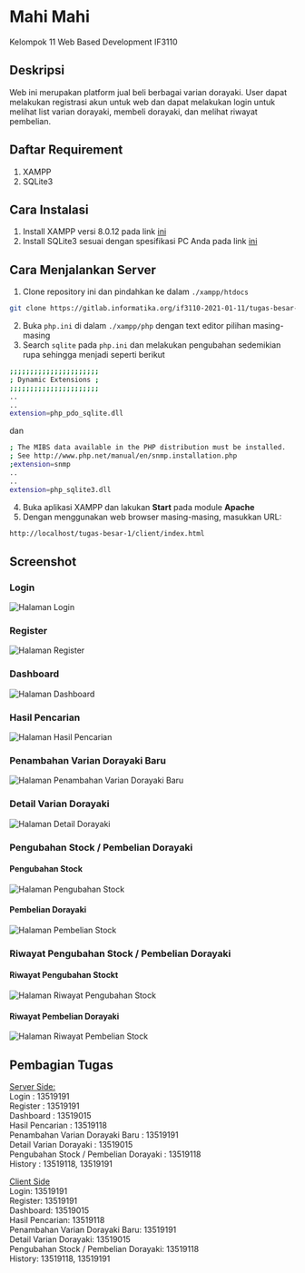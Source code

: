 # Mahi Mahi
Kelompok 11 Web Based Development IF3110

## Deskripsi
Web ini merupakan platform jual beli berbagai varian dorayaki. User dapat melakukan registrasi akun untuk web dan dapat melakukan login untuk melihat list varian dorayaki, membeli dorayaki, dan melihat riwayat pembelian.

## Daftar Requirement
1. XAMPP
2. SQLite3

## Cara Instalasi
1. Install XAMPP versi 8.0.12 pada link [ini](https://www.apachefriends.org/download.html)
2. Install SQLite3 sesuai dengan spesifikasi PC Anda pada link [ini](https://www.sqlite.org/download.html)

## Cara Menjalankan Server
1. Clone repository ini dan pindahkan ke dalam `./xampp/htdocs`
```sh
git clone https://gitlab.informatika.org/if3110-2021-01-11/tugas-besar-1.git
```
2. Buka `php.ini` di dalam `./xampp/php` dengan text editor pilihan masing-masing
3. Search `sqlite` pada `php.ini` dan melakukan pengubahan sedemikian rupa sehingga menjadi seperti berikut
```sh
;;;;;;;;;;;;;;;;;;;;;;
; Dynamic Extensions ;
;;;;;;;;;;;;;;;;;;;;;;
..
..
extension=php_pdo_sqlite.dll
```
dan
```sh
; The MIBS data available in the PHP distribution must be installed.
; See http://www.php.net/manual/en/snmp.installation.php
;extension=snmp
..
..
extension=php_sqlite3.dll
```
4. Buka aplikasi XAMPP dan lakukan <b>Start</b> pada module <b>Apache</b>
5. Dengan menggunakan web browser masing-masing, masukkan URL:
```sh
http://localhost/tugas-besar-1/client/index.html
```

## Screenshot
### Login
![Halaman Login](./screenshots/login.jpeg "Halaman Login")

### Register
![Halaman Register](screenshots/register.jpeg "Halaman Register")

### Dashboard
![Halaman Dashboard](screenshots/dashboard.jpeg "Halaman Dashboard")

### Hasil Pencarian
![Halaman Hasil Pencarian](screenshots/search.jpeg "Halaman Hasil Pencarian")

### Penambahan Varian Dorayaki Baru
![Halaman Penambahan Varian Dorayaki Baru](screenshots/add.jpeg "Halaman Penambahan Varian Dorayaki Baru")

### Detail Varian Dorayaki
![Halaman Detail Dorayaki](screenshots/dorayaki.jpeg "Halaman Detail Varian Dorayaki")

### Pengubahan Stock / Pembelian Dorayaki
#### Pengubahan Stock
![Halaman Pengubahan Stock](screenshots/stock_admin.jpeg "Halaman Pengubahan Stock")

#### Pembelian Dorayaki
![Halaman Pembelian Stock](screenshots/stock_user.jpeg "Halaman Pembelian Dorayaki")

### Riwayat Pengubahan Stock / Pembelian Dorayaki
#### Riwayat Pengubahan Stockt
![Halaman Riwayat Pengubahan Stock](screenshots/history_admin.jpeg "Halaman Riwayat Pengubahan Stock")

#### Riwayat Pembelian Dorayaki
![Halaman Riwayat Pembelian Stock](screenshots/history_user.jpeg "Halaman Riwayat Pembelian Dorayaki")

## Pembagian Tugas
<u>Server Side:</u><br>
Login                                   : 13519191<br>
Register                                : 13519191<br>
Dashboard                               : 13519015<br>
Hasil Pencarian                         : 13519118<br>
Penambahan Varian Dorayaki Baru         : 13519191<br>
Detail Varian Dorayaki                  : 13519015<br>
Pengubahan Stock / Pembelian Dorayaki   : 13519118<br>
History                                 : 13519118, 13519191<br>

<u>Client Side</u><br>
Login: 13519191<br>
Register: 13519191<br>
Dashboard: 13519015<br>
Hasil Pencarian: 13519118<br>
Penambahan Varian Dorayaki Baru: 13519191<br>
Detail Varian Dorayaki: 13519015<br>
Pengubahan Stock / Pembelian Dorayaki: 13519118<br>
History: 13519118, 13519191<br>